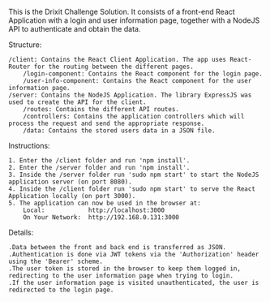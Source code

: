 This is the Drixit Challenge Solution. It consists of a front-end React Application with a login and user information page, together with a NodeJS API to authenticate and obtain the data.

Structure:
    
    /client: Contains the React Client Application. The app uses React-Router for the routing between the different pages.
        /login-component: Contains the React component for the login page.
        /user-info-component: Contains the React component for the user information page.
    /server: Contains the NodeJS Application. The library ExpressJS was used to create the API for the client.
        /routes: Contains the different API routes.
        /controllers: Contains the application controllers which will process the request and send the appropriate response.
        /data: Contains the stored users data in a JSON file.

Instructions:

    1. Enter the /client folder and run 'npm install'.
    2. Enter the /server folder and run 'npm install'.
    3. Inside the /server folder run 'sudo npm start' to start the NodeJS application server (on port 8080).
    4. Inside the /client folder run 'sudo npm start' to serve the React Application locally (on port 3000).
    5. The application can now be used in the browser at:
        Local:            http://localhost:3000
        On Your Network:  http://192.168.0.131:3000

Details:

    .Data between the front and back end is transferred as JSON.
    .Authentication is done via JWT tokens via the 'Authorization' header using the 'Bearer' scheme.
    .The user token is stored in the browser to keep them logged in, redirecting to the user information page when trying to login.
    .If the user information page is visited unauthenticated, the user is redirected to the login page.
    

